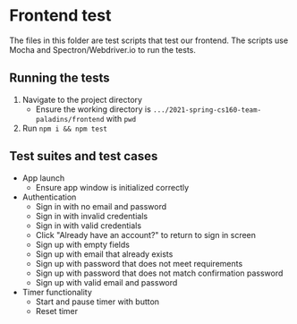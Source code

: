 # Frontend test

The files in this folder are test scripts that test our frontend. The scripts use Mocha and Spectron/Webdriver.io to run the tests.

## Running the tests 
1. Navigate to the project directory
    - Ensure the working directory is `.../2021-spring-cs160-team-paladins/frontend` with `pwd`
2. Run `npm i && npm test`

## Test suites and test cases
- App launch
  - Ensure app window is initialized correctly
- Authentication
  - Sign in with no email and password
  - Sign in with invalid credentials
  - Sign in with valid credentials
  - Click "Already have an account?" to return to sign in screen
  - Sign up with empty fields
  - Sign up with email that already exists
  - Sign up with password that does not meet requirements
  - Sign up with password that does not match confirmation password
  - Sign up with valid email and password
- Timer functionality
  - Start and pause timer with button
  - Reset timer
